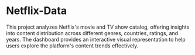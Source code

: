 # Netflix-Data
This project analyzes Netflix's movie and TV show catalog, offering insights into content distribution across different genres, countries, ratings, and years. The dashboard provides an interactive visual representation to help users explore the platform's content trends effectively.
